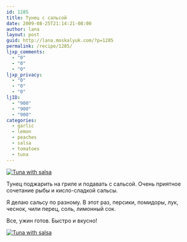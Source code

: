 ```yaml
---
id: 1285
title: Тунец с сальсой
date: 2009-08-25T21:14:21-08:00
author: lana
layout: post
guid: http://lana.moskalyuk.com/?p=1285
permalink: /recipe/1285/
ljxp_comments:
  - "0"
  - "0"
  - "0"
ljxp_privacy:
  - "0"
  - "0"
  - "0"
ljID:
  - "900"
  - "900"
  - "900"
categories:
  - garlic
  - lemon
  - peaches
  - salsa
  - tomatoes
  - tuna
---
```

<a class="flickr-image alignnone" title="Tuna with salsa" href="http://www.flickr.com/photos/67405678@N00/3851082596/" target="_blank"><img src="http://farm3.static.flickr.com/2642/3851082596_b8db1fbd28.jpg" alt="Tuna with salsa" /></a>

Тунец поджарить на гриле и подавать с сальсой. Очень приятное сочетание рыбы и кисло-сладкой сальсы.

Я делаю сальсу по разному. В этот раз, персики, помидоры, лук, чеснок, чили перец, соль, лимонный сок.

Все, ужин готов. Быстро и вкусно!

<a class="flickr-image alignnone" title="Tuna with salsa" href="http://www.flickr.com/photos/67405678@N00/3851081168/" target="_blank"><img src="http://farm3.static.flickr.com/2510/3851081168_b71f87e1f1.jpg" alt="Tuna with salsa" /></a>